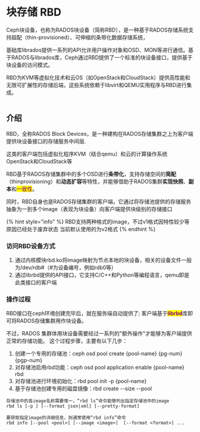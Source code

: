 # 块存储 RBD

Ceph块设备，也称为RADOS块设备（简称RBD），是一种基于RADOS存储系统支持超配（thin-provisioned）、可伸缩的条带化数据存储系统，

基础库librados提供一系列的API允许用户操作对象和OSD、MON等进行通信。基于RADOS与librados库，Ceph通过RBD提供了一个标准的块设备接口，提供基于块设备的访问模式。

RBD为KVM等虚拟化技术和云OS（如OpenStack和CloudStack）提供高性能和无限可扩展性的存储后端，这些系统依赖于libvirt和QEMU实用程序与RBD进行集成。

<figure><img src="https://files.gitbook.com/v0/b/gitbook-x-prod.appspot.com/o/spaces%2FCciQTOc6CLGkCYciwhF1%2Fuploads%2FEsGRiQBkBbHv0uNyJ2k3%2Fimage.png?alt=media&#x26;token=3dc28202-976e-4278-93c5-4f0742712e9e" alt=""><figcaption></figcaption></figure>

## 介绍

RBD，全称RADOS Block Devices，是一种建构在RADOS存储集群之上为客户端提供块设备接口的存储服务中间层.

这类的客户端包括虚拟化程序KVM（结合qemu）和云的计算操作系统OpenStack和CloudStack等

RBD基于RADOS存储集群中的多个OSD进行**条带化**，支持存储空间的**简配**（thinprovisioning）和**动态扩容**等特性，并能够借助于RADOS集群**实现快照**、**副本**和<mark style="color:purple;">一致性</mark>。

同时，RBD自身也是RADOS存储集群的客户端，它通过将存储池提供的存储服务抽象为一到多个image（表现为块设备）向客户端提供块级别的存储接口&#x20;

{% hint style="info" %}
RBD支持两种格式的image，不过v1格式因特性较少等原因已经处于废弃状态 当前默认使用的为v2格式
{% endhint %}

### 访问RBD设备方式

1. 通过内核模块rbd.ko将image映射为节点本地的块设备，相关的设备文件一般为/dev/rdb#（#为设备编号，例如rdb0等）&#x20;
2. 通过librbd提供的API接口，它支持C/C++和Python等编程语言，qemu即是此类接口的客户端

### 操作过程

RBD接口在ceph环境创建完毕后，就在服务端自动提供了; 客户端基于<mark style="color:purple;">**librbd**</mark>库即可将RADOS存储集群用作块设备。

不过，RADOS 集群体用块设备需要经过一系列的"额外操作"才能够为客户端提供正常的存储功能。 这个过程步骤，主要有以下几步：

1. 创建一个专用的存储池：ceph osd pool create {pool-name} {pg-num} {pgp-num}&#x20;
2. 对存储池启用rbd功能：ceph osd pool application enable {pool-name} rbd
3. 对存储池进行环境初始化：rbd pool init -p {pool-name}
4. 基于存储池创建专用的磁盘镜像：rbd create --size --pool

```
存储池中的各image名称需要惟一，“rbd ls”命令能够列出指定存储池中的image 
rbd ls [-p ] [--format json|xml] [--pretty-format]

要获取指定image的详细信息，则通常使用“rbd info”命令
rbd info [--pool <pool>] [--image <image>]  [--format <format>] ...
```

